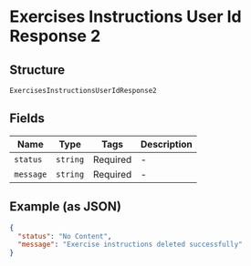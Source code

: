 
# Exercises Instructions User Id Response 2

## Structure

`ExercisesInstructionsUserIdResponse2`

## Fields

| Name | Type | Tags | Description |
|  --- | --- | --- | --- |
| `status` | `string` | Required | - |
| `message` | `string` | Required | - |

## Example (as JSON)

```json
{
  "status": "No Content",
  "message": "Exercise instructions deleted successfully"
}
```

